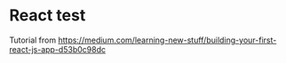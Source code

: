 # React test

Tutorial from https://medium.com/learning-new-stuff/building-your-first-react-js-app-d53b0c98dc